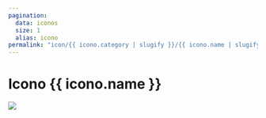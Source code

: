 ```yaml
---
pagination:
  data: iconos
  size: 1
  alias: icono
permalink: "icon/{{ icono.category | slugify }}/{{ icono.name | slugify}}/"
---
```


<h1> Icono {{ icono.name }} </h1>

<img src="/images/{{ icono.category}}/{{ icono.svg }}">